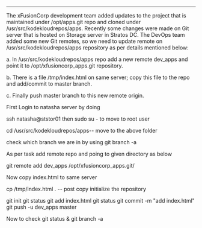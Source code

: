 ---
The xFusionCorp development team added updates to the project that is maintained under /opt/apps.git repo and cloned under /usr/src/kodekloudrepos/apps. 
Recently some changes were made on Git server that is hosted on Storage server in Stratos DC. The DevOps team added some new Git remotes, so we need to update remote on /usr/src/kodekloudrepos/apps repository as per details mentioned below:

a. In /usr/src/kodekloudrepos/apps repo add a new remote dev_apps and point it to /opt/xfusioncorp_apps.git repository.

b. There is a file /tmp/index.html on same server; copy this file to the repo and add/commit to master branch.

c. Finally push master branch to this new remote origin.

First Login to natasha server by doing 

ssh natasha@ststor01 then sudo su - to move to root user

cd /usr/src/kodekloudrepos/apps-- move to the above folder 

check which branch we are in by using 
git branch -a 

As per task add remote repo and poing to given directory as below

git remote add dev_apps /opt/xfusioncorp_apps.git/

Now copy index.html to same server 

cp /tmp/index.html . -- post copy initialize the repository

git init
git status
git add index.html
git status
git commit -m "add index.html"
git push -u dev_apps master

Now to check git status & git branch -a
